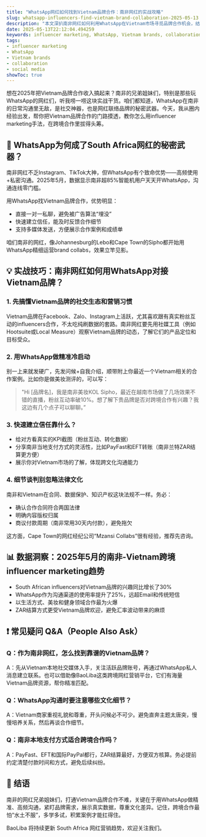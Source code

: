 ```yaml
---
title: "WhatsApp网红如何找到Vietnam品牌合作：南非网红的实战攻略"
slug: whatsapp-influencers-find-vietnam-brand-collaboration-2025-05-13
description: "本文深扒南非网红如何利用WhatsApp在Vietnam市场寻觅品牌合作机会，结合当地支付习惯、法律文化和实操经验，教你精准接单、快速变现。"
date: 2025-05-13T22:12:04.494259
keywords: influencer marketing, WhatsApp, Vietnam brands, collaboration, social media
tags:
- influencer marketing
- WhatsApp
- Vietnam brands
- collaboration
- social media
showToc: true
---
```


想在2025年把Vietnam品牌合作收入搞起来？南非的兄弟姐妹们，特别是那些玩WhatsApp的网红们，听我唠一唠这块实战干货。咱们都知道，WhatsApp在南非的日常沟通里无敌，是社交神器，也是网红联络品牌的秘密武器。今天，我从圈内经验出发，帮你把Vietnam品牌合作的门路摸透，教你怎么用influencer marketing手法，在跨境合作里拔得头筹。

## 📢 WhatsApp为何成了South Africa网红的秘密武器？

南非网红不乏Instagram、TikTok大神，但WhatsApp有个致命优势——高频使用+私密沟通。2025年5月，数据显示南非超85%智能机用户天天开WhatsApp，沟通连线零门槛。

用WhatsApp找Vietnam品牌合作，优势明显：

- 直接一对一私聊，避免被广告算法“埋没”  
- 快速建立信任，能及时反馈合作细节  
- 支持多媒体发送，方便展示合作案例和成绩单  

咱们南非的网红，像Johannesburg的Lebo和Cape Town的Sipho都开始用WhatsApp精细运营brand collabs，效果立竿见影。

## 💡 实战技巧：南非网红如何用WhatsApp对接Vietnam品牌？

### 1. 先搞懂Vietnam品牌的社交生态和营销习惯

Vietnam品牌在Facebook、Zalo、Instagram上活跃，尤其喜欢跟有真实粉丝互动的influencers合作，不太吃纯刷数据的套路。南非网红要先用社媒工具（例如Hootsuite或Local Measure）观察Vietnam品牌的动态，了解它们的产品定位和目标受众。

### 2. 用WhatsApp做精准冷启动

别一上来就发硬广，先发问候+自我介绍，顺带附上你最近一个Vietnam相关的合作案例。比如你是做美妆测评的，可以写：

> "Hi [品牌名]，我是南非美妆KOL Sipho，最近在越南市场做了几场效果不错的直播，粉丝互动率破10%。想了解下贵品牌是否对跨境合作有兴趣？我这边有几个点子可以聊聊。”

### 3. 快速建立信任靠什么？

- 给对方看真实的KPI截图（粉丝互动、转化数据）  
- 分享南非当地支付方式的灵活性，比如PayFast和EFT转账（南非兰特ZAR结算更方便）  
- 展示你对Vietnam市场的了解，体现跨文化沟通能力  

### 4. 细节谈判别忽略法律文化

南非和Vietnam在合同、数据保护、知识产权这块法规不一样。务必：

- 确认合作合同符合两国法律  
- 明确内容版权归属  
- 商议付款周期（南非常用30天内付款），避免拖欠  

这方面，Cape Town的网红经纪公司“Mzansi Collabs”很有经验，推荐先咨询。

## 📊 数据洞察：2025年5月的南非-Vietnam跨境influencer marketing趋势

- South African influencers对Vietnam品牌的兴趣同比增长了30%  
- WhatsApp作为沟通渠道的使用率提升了25%，远超Email和传统短信  
- 以生活方式、美妆和健身领域合作最为火爆  
- ZAR结算方式更受Vietnam品牌欢迎，避免汇率波动带来的麻烦  

## ❗ 常见疑问 Q&A（People Also Ask）

### Q：作为南非网红，怎么找到靠谱的Vietnam品牌？

A：先从Vietnam本地社交媒体入手，关注活跃品牌账号，再通过WhatsApp私人消息建立联系。也可以借助像BaoLiba这类跨境网红营销平台，它们有海量Vietnam品牌资源，帮你精准匹配。

### Q：WhatsApp沟通时要注意哪些文化细节？

A：Vietnam商家重视礼貌和尊重，开头问候必不可少。避免直奔主题太唐突，慢慢培养关系，然后再谈合作细节。

### Q：南非本地支付方式适合跨境合作吗？

A：PayFast、EFT和国际PayPal都行，ZAR结算最好，方便双方核算。务必提前约定清楚付款时间和方式，避免后续纠纷。

## 📢 结语

南非的网红兄弟姐妹们，打通Vietnam品牌合作不难，关键在于用WhatsApp做精准、高频沟通，紧盯品牌需求，展示真实数据，尊重文化差异。记住，跨境合作最怕“水土不服”，多学多试，积累案例才能扛得住。

BaoLiba 将持续更新 South Africa 网红营销趋势，欢迎关注我们。